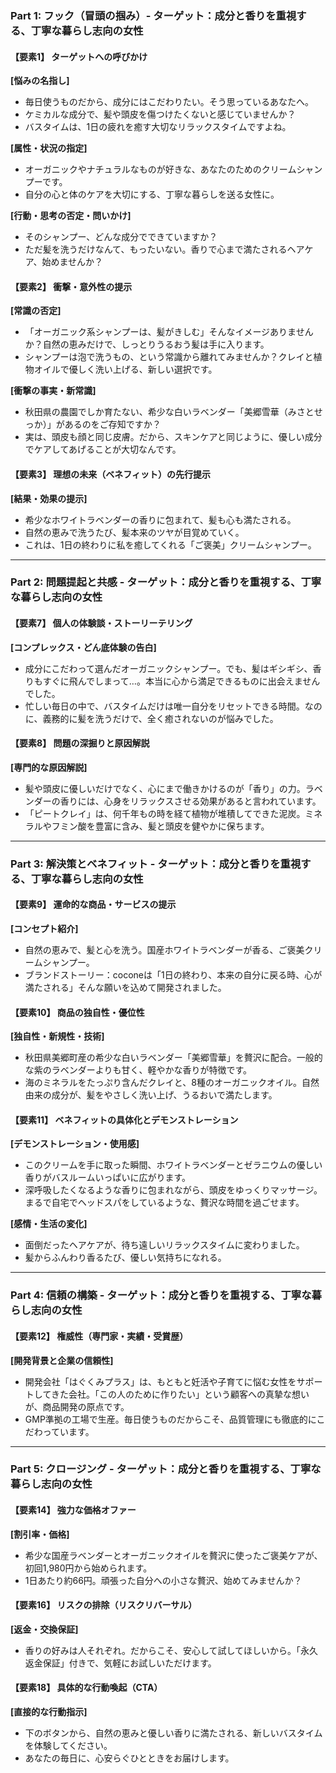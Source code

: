 ### **Part 1: フック（冒頭の掴み）- ターゲット：成分と香りを重視する、丁寧な暮らし志向の女性**

#### **【要素1】 ターゲットへの呼びかけ**

  **[悩みの名指し]**
  *   毎日使うものだから、成分にはこだわりたい。そう思っているあなたへ。
  *   ケミカルな成分で、髪や頭皮を傷つけたくないと感じていませんか？
  *   バスタイムは、1日の疲れを癒す大切なリラックスタイムですよね。

  **[属性・状況の指定]**
  *   オーガニックやナチュラルなものが好きな、あなたのためのクリームシャンプーです。
  *   自分の心と体のケアを大切にする、丁寧な暮らしを送る女性に。

  **[行動・思考の否定・問いかけ]**
  *   そのシャンプー、どんな成分でできていますか？
  *   ただ髪を洗うだけなんて、もったいない。香りで心まで満たされるヘアケア、始めませんか？

#### **【要素2】 衝撃・意外性の提示**

  **[常識の否定]**
  *   「オーガニック系シャンプーは、髪がきしむ」そんなイメージありませんか？自然の恵みだけで、しっとりうるおう髪は手に入ります。
  *   シャンプーは泡で洗うもの、という常識から離れてみませんか？クレイと植物オイルで優しく洗い上げる、新しい選択です。

  **[衝撃の事実・新常識]**
  *   秋田県の農園でしか育たない、希少な白いラベンダー「美郷雪華（みさとせっか）」があるのをご存知ですか？
  *   実は、頭皮も顔と同じ皮膚。だから、スキンケアと同じように、優しい成分でケアしてあげることが大切なんです。

#### **【要素3】 理想の未来（ベネフィット）の先行提示**

  **[結果・効果の提示]**
  *   希少なホワイトラベンダーの香りに包まれて、髪も心も満たされる。
  *   自然の恵みで洗うたび、髪本来のツヤが目覚めていく。
  *   これは、1日の終わりに私を癒してくれる「ご褒美」クリームシャンプー。

---

### **Part 2: 問題提起と共感 - ターゲット：成分と香りを重視する、丁寧な暮らし志向の女性**

#### **【要素7】 個人の体験談・ストーリーテリング**

  **[コンプレックス・どん底体験の告白]**
  *   成分にこだわって選んだオーガニックシャンプー。でも、髪はギシギシ、香りもすぐに飛んでしまって…。本当に心から満足できるものに出会えませんでした。
  *   忙しい毎日の中で、バスタイムだけは唯一自分をリセットできる時間。なのに、義務的に髪を洗うだけで、全く癒されないのが悩みでした。

#### **【要素8】 問題の深掘りと原因解説**

  **[専門的な原因解説]**
  *   髪や頭皮に優しいだけでなく、心にまで働きかけるのが「香り」の力。ラベンダーの香りには、心身をリラックスさせる効果があると言われています。
  *   「ピートクレイ」は、何千年もの時を経て植物が堆積してできた泥炭。ミネラルやフミン酸を豊富に含み、髪と頭皮を健やかに保ちます。

---

### **Part 3: 解決策とベネフィット - ターゲット：成分と香りを重視する、丁寧な暮らし志向の女性**

#### **【要素9】 運命的な商品・サービスの提示**

  **[コンセプト紹介]**
  *   自然の恵みで、髪と心を洗う。国産ホワイトラベンダーが香る、ご褒美クリームシャンプー。
  *   ブランドストーリー：coconeは「1日の終わり、本来の自分に戻る時、心が満たされる」そんな願いを込めて開発されました。

#### **【要素10】 商品の独自性・優位性**

  **[独自性・新規性・技術]**
  *   秋田県美郷町産の希少な白いラベンダー「美郷雪華」を贅沢に配合。一般的な紫のラベンダーよりも甘く、軽やかな香りが特徴です。
  *   海のミネラルをたっぷり含んだクレイと、8種のオーガニックオイル。自然由来の成分が、髪をやさしく洗い上げ、うるおいで満たします。

#### **【要素11】 ベネフィットの具体化とデモンストレーション**

  **[デモンストレーション・使用感]**
  *   このクリームを手に取った瞬間、ホワイトラベンダーとゼラニウムの優しい香りがバスルームいっぱいに広がります。
  *   深呼吸したくなるような香りに包まれながら、頭皮をゆっくりマッサージ。まるで自宅でヘッドスパをしているような、贅沢な時間を過ごせます。

  **[感情・生活の変化]**
  *   面倒だったヘアケアが、待ち遠しいリラックスタイムに変わりました。
  *   髪からふんわり香るたび、優しい気持ちになれる。

---

### **Part 4: 信頼の構築 - ターゲット：成分と香りを重視する、丁寧な暮らし志向の女性**

#### **【要素12】 権威性（専門家・実績・受賞歴）**

  **[開発背景と企業の信頼性]**
  *   開発会社「はぐくみプラス」は、もともと妊活や子育てに悩む女性をサポートしてきた会社。「この人のために作りたい」という顧客への真摯な想いが、商品開発の原点です。
  *   GMP準拠の工場で生産。毎日使うものだからこそ、品質管理にも徹底的にこだわっています。

---

### **Part 5: クロージング - ターゲット：成分と香りを重視する、丁寧な暮らし志向の女性**

#### **【要素14】 強力な価格オファー**

  **[割引率・価格]**
  *   希少な国産ラベンダーとオーガニックオイルを贅沢に使ったご褒美ケアが、初回1,980円から始められます。
  *   1日あたり約66円。頑張った自分への小さな贅沢、始めてみませんか？

#### **【要素16】 リスクの排除（リスクリバーサル）**

  **[返金・交換保証]**
  *   香りの好みは人それぞれ。だからこそ、安心して試してほしいから。「永久返金保証」付きで、気軽にお試しいただけます。

#### **【要素18】 具体的な行動喚起（CTA）**

  **[直接的な行動指示]**
  *   下のボタンから、自然の恵みと優しい香りに満たされる、新しいバスタイムを体験してください。
  *   あなたの毎日に、心安らぐひとときをお届けします。
